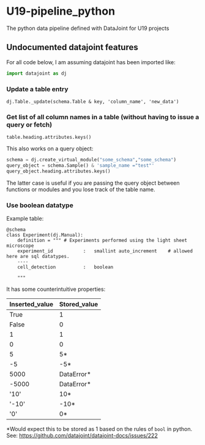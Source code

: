 # U19-pipeline_python
The python data pipeline defined with DataJoint for U19 projects

## Undocumented datajoint features
For all code below, I am assuming datajoint has been imported like:
```python
import datajoint as dj
```
### Update a table entry
`dj.Table._update(schema.Table & key, 'column_name', 'new_data')`

### Get list of all column names in a table (without having to issue a query or fetch)
`table.heading.attributes.keys()`

This also works on a query object:
```python
schema = dj.create_virtual_module("some_schema","some_schema")
query_object = schema.Sample() & 'sample_name ="test"'
query_object.heading.attributes.keys()
```

The latter case is useful if you are passing the query object between functions or modules and you lose track of the table name.

### Use boolean datatype
Example table:
```
@schema
class Experiment(dj.Manual):
    definition = """ # Experiments performed using the light sheet microscope
    experiment_id           :   smallint auto_increment    # allowed here are sql datatypes.
    ----
    cell_detection          :   boolean

    """  
```
It has some counterintuitive properties:

| Inserted_value      | Stored_value |
| ----------- | ----------- |
| True      | 1       |
| False   | 0        |
| 1   | 1        |
| 0   | 0        |
| 5   | 5*        |
| -5   | -5*        |
|5000  | DataError* |
|-5000  | DataError* |
|'10'  | 10* |
|'-10'  | -10* |
|'0'    | 0*    |

\*Would expect this to be stored as 1 based on the rules of `bool` in python. See: https://github.com/datajoint/datajoint-docs/issues/222
